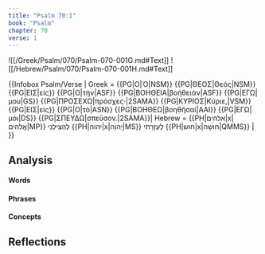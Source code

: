 ```yaml
---
title: "Psalm 70:1"
book: "Psalm"
chapter: 70
verse: 1
---
```

![[/Greek/Psalm/070/Psalm-070-001G.md#Text]]
![[/Hebrew/Psalm/070/Psalm-070-001H.md#Text]]

{{Infobox Psalm/Verse |
  Greek = {{PG|Ο|Ὁ|NSM}} {{PG|ΘΕΟΣ|Θεός|NSM}} {{PG|ΕΙΣ|εἰς}} {{PG|Ο|τὴν|ASF}} {{PG|ΒΟΗΘΕΙΑ|βοήθειάν|ASF}} {{PG|ΕΓΩ|μου|GS}} {{PG|ΠΡΟΣΕΧΩ|πρόσχες·|2SAMA}} {{PG|ΚΥΡΙΟΣ|Κύριε,|VSM}} {{PG|ΕΙΣ|εἰς}} {{PG|Ο|τὸ|ASN}} {{PG|ΒΟΗΘΕΩ|βοηθῆσαί|AAI}} {{PG|ΕΓΩ|μοι|DS}} {{PG|ΣΠΕΥΔΩ|σπεῦσον.|2SAMA}}|
  Hebrew = {{PH|אלהים|x|אֱלֹהִים|MP}}
לְהַצִּילֵנִי
{{PH|יהוה|x|יְהוָה|MS}}
לְעֶזְרָתִי
{{PH|חוש|x|חוּשָׁה|QMMS}}
׃|
}}

## Analysis

#### Words

#### Phrases

#### Concepts

## Reflections
